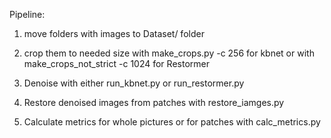 Pipeline:

1) move folders with images to Dataset/ folder

2) crop them to needed size with make_crops.py -c 256 for kbnet or with make_crops_not_strict -c 1024 for Restormer

3) Denoise with either run_kbnet.py or run_restormer.py

4) Restore denoised images from patches with restore_iamges.py

5) Calculate metrics for whole pictures or for patches with calc_metrics.py
